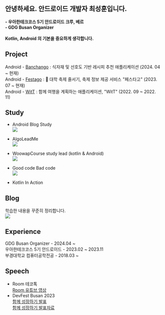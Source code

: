 <!--
**SeongHoonC/SeongHoonC** is a ✨ _special_ ✨ repository because its `README.md` (this file) appears on your GitHub profile.

Here are some ideas to get you started:
-->

<div align="left">
 
 ## 안녕하세요. 안드로이드 개발자 최성훈입니다.
 **- 우아한테크코스 5기 안드로이드 크루, 베르** </br>
 **- GDG Busan Organizer** </br></br>
 **Kotlin, Android 의 기본을 중요하게 생각합니다.** </br>
  
## Project
Android - [Banchango](https://github.com/Sundae-Gukbap/Banchango-AI) : 식자재 및 선호도 기반 레시피 추천 애플리케이션 (2024. 04 ~ 현재)</br>
Android - [Festago](https://github.com/woowacourse-teams/2023-festa-go) : 🎪 대학 축제 줄서기, 축제 정보 제공 서비스 "페스타고" (2023. 07 ~ 현재)</br>
Android - [WitT](https://github.com/pknu-wap/2022_2_WAP_APP_TEAM1) : 함께 여행을 계획하는 애플리케이션, "WitT" (2022. 09 ~ 2022. 11)</br>

## Study
- Android Blog Study
<br/><a href="https://github.com/pknu-wap/android-blog-study#%EC%B5%9C%EC%84%B1%ED%9B%88-seonghoonc"><img src="https://img.shields.io/badge/안드로이드 블로그 스터디-12100E?style=social&logo=Github&logoColor=000000"/></a> <br/>
- AlgoLeadMe
<br/><a href="https://github.com/AlgoLeadMe/AlgoLeadMe-1"><img src="https://img.shields.io/badge/알고리드미-12100E?style=social&logo=Github&logoColor=000000"/></a> <br/>

- WoowapCourse study lead (kotlin & Android)
<br/><a href="https://github.com/orgs/wowap-course/repositories"><img src="https://img.shields.io/badge/우왑코스( kotlin & Android 객체지향 )-12100E?style=social&logo=Github&logoColor=000000"/></a> <br/>

- Good code Bad code
<br/><a href="https://github.com/woowacourse-study/2023-fun-readBook-AN"><img src="https://img.shields.io/badge/책스터디-12100E?style=social&logo=Github&logoColor=000000"/></a> <br/>

- Kotlin In Action

## Blog
학습한 내용을 꾸준히 정리합니다.</br>
<a href="https://seonghoonc.tistory.com/"><img src="https://img.shields.io/badge/베르의 안드로이드 tistory-12100E?style=social&logo=Tistory&logoColor=000000"/></a>  
 

## Experience
GDG Busan Organizer - 2024.04 ~ </br>
우아한테크코스 5기 안드로이드 - 2023.02 ~ 2023.11 </br>
부경대학교 컴퓨터공학전공 - 2018.03 ~ </br>

## Speech
- Room 테코톡 </br>
[Room 유튜브 영상](https://www.youtube.com/watch?v=VVVu35zDiO4)
- DevFest Busan 2023</br>
[함께 성장하기 발표](https://festa.io/events/4248) </br>
[함께 성장하기 발표자료](https://seonghoonc.tistory.com/42)
